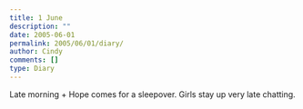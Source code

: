 ```yaml
---
title: 1 June
description: ""
date: 2005-06-01
permalink: 2005/06/01/diary/
author: Cindy
comments: []
type: Diary
---
```


Late morning + Hope comes for a sleepover. Girls stay up very late chatting.
